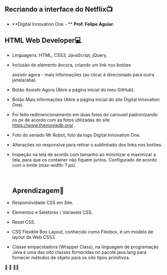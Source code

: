 ## Recriando a interface do Netflix:tv:

- **Digital Innovation One  - ** **Prof. Felipe Aguiar.**





## HTML Web Developer:computer:

- Linguagens: HTML, CSS3, JavaScript, jQuery.

- Inclusão do elemento <a> âncora, criando um link nos botões

  assistir agora - mais informações (ao clicar é direcionado para outra janela/aba).

- Botão Assistir Agora (Abre a página inicial do meu GitHub).

- Botão Mais informações (Abre a página inicial do site Digital Innovation One).

- Foi feito redimencionamento em duas fotos do carousel padronizando os px de acordo com as fotos utilizadas do site https://www.themoviedb.org/ .

- Foto do seriado Mr Robot, foto da logo Digital Innovation One.

- Alterações no responsive para retirar o sublinhado dos links nos botões.

- Inspeção na tela de acordo com tamanho ao minimizar e maximizar a tela, para que os container não fiquem juntos. Configurado de acordo com o limite (max-width: ? px).

  ​

  ## Aprendizagem:book:

- Responsividade CSS em Site.

- Elementos e Seletores / Variaveis CSS.

- Reset CSS.

- CSS Flexible Box Layout, conhecido como Flexbox, é um modelo de layout da Web CSS3.

- Classe empacotadora (Wrapper Class), na linguagem de programação Java é uma das oito classes fornecidas no pacote java.lang para fornecer métodos de objeto para os oito tipos primitivos.



:robot:    :rocket:   :man_technologist:



